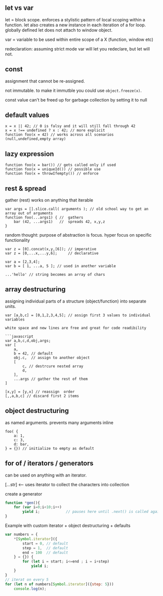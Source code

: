 ## let vs var ##

let = block scope. enforces a stylistic pattern of local scoping within a function.
let also creates a new instance in each iteration of a for loop.<br />
globally defined let does not attach to window object.

var = variable to be used within entire scope of a X (function, window etc)

redeclaration: assuming strict mode var will let you redeclare, but let will not. 

## const ## 
assignment that cannot be re-assigned. 

not immutable. to make it immutble you could use `object.freeze(x)`. 

const value can't be freed up for garbage collection by setting it to null

## default values ## 

```
x = x || 42; // 0 is falsy and it will still fall through 42
x = x !== undefined ? x : 42; // more explicit 
function foo(x = 42) // works across all scenarios (null,undefined,empty array)
```

## lazy expression ## 

``` 
function foo(x = bar()) // gets called only if used
function foo(x = uniqueId()) // possible use
function foo(x = throwIfempty()) // enforce 
```

## rest & spread ##
gather (rest) works on anything that iterable

```
var args = [].slice.call( arguments ); // old school way to get an array out of arguments
function foo(...args1) { //  gathers 
    bar (42, ...args1)   //  spreads 42, x,y,z
}
```
random thought: purpose of abstraction is focus. hyper focus on specific functionality
```
var z = [0].concat(x,y,[6]); // imperative
var z = [0,...x,...y,6];     // declarative

var a = [2,3,4];
var b = [ 1, ...a, 5 ]; // used in another variable

...'hello' // string becomes an array of chars
```

## array destructuring ## 
assigning individual parts of a structure (object/function) into separate units. 
```
var [a,b,c] = [0,1,2,3,4,5]; // assign first 3 values to individual variables

white space and new lines are free and great for code readibility

```javascript
var a,b,c,d,obj,args;
var [
    a,
    b = 42, // default
    obj.c,  // assign to another object
    [
        c, // destrcure nested array
        d,
    ],
    ...args // gather the rest of them 
] 

[x,y] = [y,x] // reassign  order
[,,a,b,c] // discard first 2 items
```

## object destructuring ##

as named arguments. prevents many arguments inline 
```
foo( {
    a: 1,
    c: 3,
    d: bar,
} = {}) // initialize to empty as default
```

## for of / iterators / generators ##
can be used on anything with an iterator. 

[...str] <-- uses iterator to collect the characters into collection 

create a generator
```javascript
function *gen(){
    for (var i=0;i<10;i++)
        yield i;            // pauses here until .next() is called again
}
```

Example with custom iterator + object destructuring + defaults

```javascript
var numbers = {
    *[Symbol.iterator]({
        start = 0, // default
        step = 1,  // default
        end = 100  // default
    } = {}) {
        for (let i = start; i<=end ; i = i+step)
            yield i;
    }
}
// iterat on every 5 
for (let n of numbers[Symbol.iterator]({step: 5}))
    console.log(n);

```